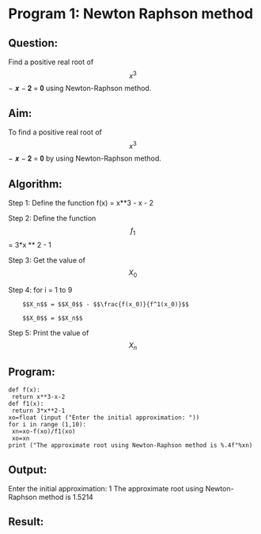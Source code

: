 # Program 1: Newton Raphson method

## Question:

Find a positive real root of $$x^3$$ − 𝒙 − 𝟐 = 𝟎 using Newton-Raphson method.

## Aim:

To find a positive real root of $$x^3$$ − 𝒙 − 𝟐 = 𝟎 by using Newton-Raphson method.

## Algorithm:

Step 1: Define the function f(x) = x**3 - x - 2

Step 2: Define the function $$f_1$$ = 3*x ** 2 - 1

Step 3: Get the value of $$X_0$$

Step 4: for i = 1 to 9

        $$X_n$$ = $$X_0$$ - $$\frac{f(x_0)}{f^1(x_0)}$$

        $$X_0$$ = $$X_n$$

Step 5: Print the value of $$X_n$$

## Program:
```
def f(x):
 return x**3-x-2
def f1(x):
 return 3*x**2-1
xo=float (input ("Enter the initial approximation: "))
for i in range (1,10):
 xn=xo-f(xo)/f1(xo)
 xo=xn
print ("The approximate root using Newton-Raphson method is %.4f"%xn)
```

## Output:

Enter the initial approximation: 1
The approximate root using Newton-Raphson method is 1.5214

## Result:


